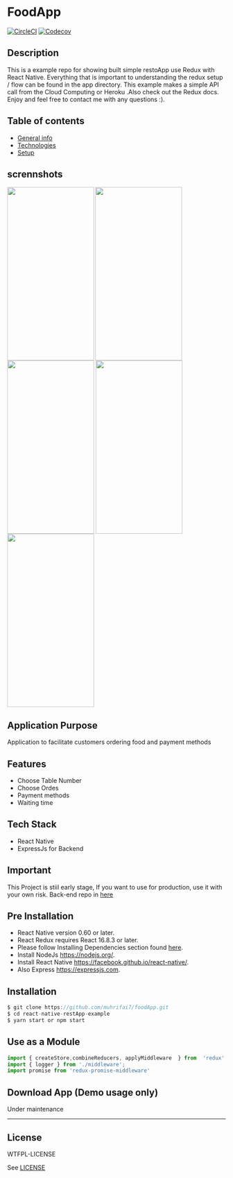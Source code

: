 # FoodApp 
[![CircleCI](https://img.shields.io/circleci/project/github/ntkme/github-buttons/master.svg)](https://circleci.com/gh/ntkme/github-buttons)
[![Codecov](https://img.shields.io/codecov/c/github/ntkme/github-buttons.svg)](https://codecov.io/gh/ntkme/github-buttons)

## Description
This is a example repo for showing built simple restoApp use Redux with React Native. Everything that is important to understanding the redux setup / flow can be found in the app directory. This example makes a simple API call from the Cloud Computing or Heroku .Also check out the Redux docs. Enjoy and feel free to contact me with any questions :).



## Table of contents
* [General info](#general-info)
* [Technologies](#technologies)
* [Setup](#setup)

## scrennshots
<p>
<img align="left" src="https://github.com/muhrifai7/foodApp/blob/master/screenshot/welcome.jpg" width="200" height="400"  />
<img align="center" src="https://github.com/muhrifai7/foodApp/blob/master/screenshot/allmenu.jpg" width="200" height="400" />
<img align="center" src="https://github.com/muhrifai7/foodApp/blob/master/screenshot/confirm.jpg" width="200" height="400" />
<img align="center" src="https://github.com/muhrifai7/foodApp/blob/master/screenshot/payment.jpg" width="200" height="400" />
<img align="center" src="https://github.com/muhrifai7/foodApp/blob/master/screenshot/done.jpg" width="200" height="400" />
</p>

## Application Purpose
Application to facilitate customers ordering food and payment methods

## Features
* Choose Table Number
* Choose Ordes
* Payment methods
* Waiting time


## Tech Stack
* React Native 
* ExpressJs for Backend

## Important
This Project is stiil early stage, If you want to use for production, use it with your own risk. Back-end repo in 
[here](https://github.com/muhrifai7/testBackends)
<br>

## Pre Installation
* React Native version 0.60 or later.
* React Redux requires React 16.8.3 or later.
* Please follow Installing Dependencies section found [here](https://docs.npmjs.com/cli/install).
* Install NodeJs https://nodejs.org/.
* Install React Native https://facebook.github.io/react-native/.
* Also Express https://expressjs.com.

## Installation
``` javascript
$ git clone https://github.com/muhrifai7/foodApp.git
$ cd react-native-restApp-example
$ yarn start or npm start

```

## Use as a Module

``` javascript
import { createStore,combineReducers, applyMiddleware  } from  'redux'
import { logger } from './middleware';
import promise from 'redux-promise-middleware'

```


## Download App (Demo usage only)

Under maintenance


----

## License

WTFPL-LICENSE

See [LICENSE](http://www.wtfpl.net/txt/copying/)
